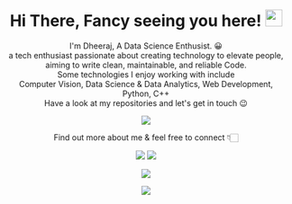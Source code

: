 
# <p align="center" > <h1 align="center" > Hi There, Fancy seeing you here! <img src="https://user-images.githubusercontent.com/21185758/90338872-fd1c7d00-dfec-11ea-96f1-ca4245a05836.gif" width="30px"></h1></p>
  
  <p align="center" >
I'm Dheeraj, A Data Science Enthusist. 😀 </br> 
a tech enthusiast passionate about creating technology to elevate people,
 </br> aiming to write clean, maintainable, and reliable Code.</br> 
Some technologies I enjoy working with include</br> Computer Vision, Data Science & Data Analytics, Web Development, Python, C++</br>
Have a look at my repositories and let's get in touch 😉 </br>
</p>

<p align="center" ><a href="https://github-readme-stats.vercel.app/api?username=Dheeraj-1999&show_icons=true"><img src="https://github-readme-stats.vercel.app/api?username=Dheeraj-1999&show_icons=true"></a></p>
<p align="center">Find out more about me & feel free to connect 👇🏻 </br></p>


<p align="center">
  <a href="https://www.linkedin.com/in/dheeraj-nagpal-861a5a169/"><img src="https://img.shields.io/badge/linkedin-%230177B5?style=flat&logo=linkedin&logoColor=white"/></a>
  <a href="mailto:dheerajnagpal21081999@yahoo.com"><img src="https://img.shields.io/badge/-mail-c14438?style=flat&logo=Gmail&logoColor=white&link=mailto:me@muhammad-saad.me"></a>
</p>
<p align="center">
<a href="http://web-resume-dng.herokuapp.com/"><img src="https://img.shields.io/badge/-DNg.me-0A0A0A?style=flat&logo=data%3Aimage%2Fpng%3Bbase64%2CiVBORw0KGgoAAAANSUhEUgAAAEAAAABACAYAAACqaXHeAAAABmJLR0QA%2FwD%2FAP%2BgvaeTAAAIgElEQVR4nO2be5DWVRnHv2dh2eHqAqYOI0Iqggh2mdAIdAzFNC%2FRBcf%2B0KyIyrHLZBMI5kxmY04244XRFmmaytQma9IRiyYnDUyRvI2ZsoCLSZKRLtIuAi776Y%2Fze4fnd97f7%2Fe%2Bv8sCTnxndubd9zzP93nO%2FTzPOa90CIfwfw030AaAoZJmSPqQpCmSJkk6WtLI6K9fUq%2BkbklbJb0oqVPSY5LWOuf2DLSPlQMYA3wOWAXspjh6gd8DnwFGHOh6NQQwHVgBvFWi0mnoAe4AJlXpcyVTADhW0g2SPpnC%2BYL8kH5C0gZJXZK2S9ohaYikseZvqvx0mS1pfALXXkm%2FlLTEOfdyFf4XBjAEuA7YldJr9wHHleD%2FVsaI6AWuAoZUWac8zk0Dnk5wbJv5%2FIOSNm43XPcAjyTYW1emkYs69oloTlq8DFwEXGy%2Bu62knTWG64Lou3MTGn47MK%2Ba2jV2ahGw1xjvA74LDIvKz7a9VsJOG36Y1zDOlA0CrgbeDvz4chV1zHLqmqDlXwc%2BEsi835T%2FpYStM%2BzoSpGZHY08iyVFbTZyaFFg6Fn86h%2FKtRuZf5awd53h6ciQG4tfByyqHQn4Od9vDDwOHJYh%2F%2B9Irh8YU9Dm3429zPkdNfpjRr6vkU4eR6YB%2FzXk67IqH%2Bn8ycifWcCmnUa9wMgmdEYBjxq97UkjNK8jrcBTdkhjFqMMve8bnasK2L3J6P8sh96RkY%2B2s4qfE4DvGLI9wClN6s0zeg%2FltDkq6r1CIwi%2FMO4x%2Bovz6FuidxM%2F4V2TQ3c0%2B7aoXURbZJO63zA21wMtBXz%2FpuHoBSbk5RDwC0PyDDA4p%2F7DRn9%2BkzrDgC1Gb0Fuxz3PYOBvhufOvAQnEV%2F15xZwwvbkb5rUWWp0tgBtee0arnMMVx9wfB7lDqP8h4IOjIsMgw%2BPD28gfxSww9hdWMRuwPk7w3dHs0pjgJ1G8ewSDqw0PFc3kL3XyD4DDCpq13DOMZw9NJNUwWdyangeKJwzAC40XK%2BmDWlgvpHrB84oajPgdcBGw31pM0oPGoWlJR1oIX6i%2B2qCzATgP0bm9oK2BpOw2wBLDPeDjUiGEt%2F6JhdxJuC8zPC9ZochPuJ7wpRvamqY1ttoBzrx%2B%2F%2F8oGyC4e8h62AEnG6EN%2Bd1JIVzEH4q1XB99L0Dfmq%2B3wV8sKCNTxueexPKbcR4mi0LDxmzzOdHizgTwjm3V9Ii89WVwMmSrpdk5%2BQVzrnHC5qZZj53JZTbsDzWyGEDnGg%2BryvoTB2ccw9IWhn92yppleKNssw5t6KEiZPM5%2BcTym0DTEllIR5NXVjCoSTu8cT3%2BRrupsBxN%2BDeYPg%2BkFB%2BpilfnUW0yQhOLeNUAncLcH9Q%2BTVAa0nedval6PqA4Qky7zU2X8oiWxKR3E%2BJ%2FT%2BBdzTxQ1ENO4DpJbnPM3xPp8iMNzLbGhHmCnqacPDD1OftbEa5C39sbolkr8DHEXObGR3ADYbr5hSZYUZmV5X1y3KsHVhGPIP8FvB5fMbHZpk2EN8qa9gInN7Ajk2FfSpFpm2%2FNQA%2Bi7QQf%2BixWI9ZoIDziae107AbmJ1i63DD0Q8cmSJ3hOFLngLAMcDNUU%2B8jr98uBWY2GTF24DPEl%2BRwY%2BAZSQfUy8JZN%2FAR6IdQLf5vpOE6YAfTTWszfDteCNXvwjiLzPeTOmBncD5GeSTge9R3%2BPgc3KnZuieG1R%2BgimbGDTCWQn6dmFdFJYbublGbnVYeCzx%2BZiE3cCUSL4FP4eXAmtT5Dfiezdzfwe%2BbXR%2BlFBu8xJXBmXtxN8enJBh52tG7se2bLCkxZJqAUiXpAWS1sofGVdImih%2FhX0P8JqkUyWlpcWfknSLpLucc29nVd7Yz4LdisOXIpdEfknSc865zgwee1R%2BMVYCvGJaZ05QZk9QaXgDWA7MUk7gL1Nr6MasN%2FikrJ0ClwW6dteoC7MDWXvAOy0stMNoRFA2MqHC%2FfgY%2FyZ83q1M3m448K%2BgETqiBu1OsHsfcArxqHUnMDrDxiQjWx8OA%2F8wAuEIOMuUbcEvlu1FK5zi4MeJnxWagX2D8JMG%2FDZFXp8QiVq7hq6o0iPwK2eXKbulyooHPswDtiZU9CXgC8AfMxrjIfx2mHgNRjwjVZcSc5His9q3ECbhTUnTnXOvVFPlREeHS%2FqofGiLpCclraotpsBMSUsjmbQ4ZXOk1xn9tUiqrfq9ko5yzvUkGT%2BH5FAV%2FPlgTp3SAQAwg%2FzTpYbstDh%2B1e3Arwl78AHMbcAx%2B6l%2BmcCfP2z%2BcCVwHHA58NuMDoS8FyMHI%2FDxRQ27CRK2%2BNzjFPwbpRuDkZLvaizFgQF%2FVptheyzx1PmNDeTtCbOn1CjGZ1O2AZuBExtrVA%2FiF7VbyX6dMoMqrscNoX0jsIkGd3xVA78NWlyQITuO%2BLmm3AOJiHQy8QXmEUqc%2FnLafg%2Fxd8fLM2RHAE8a2fJPZAz5eey76QV%2F6zq0EvJ0m6PweYAaNpByawQcBqw2sn3Ax6p26OvBUHyYJh4vFbTVCjxgbO0EZqTIHgH8NfDtSwPhV%2FiAAeAFYFpjzVw2WvB3BTX0AxenyM4kHs1CgUdZeR38CvHXI73AAirYJvH3hcuDCl2bINeKf7hpI9m%2BAev5BAcuov7ktQZ4XwlOB%2Fww4LwrbFh8KPxcILedqud8Ew5PIr7q1nrhblLmawZXG%2FGbYoBfYe4o8HcGSVHhOqpa7fMicvxa4k9q7Ii4HDi6AcdY4M%2BB7q%2Fxw3wi%2FkcRYY%2BDP%2BEt5kD9YCKoxMSox5LQj39t2gF8EZgFnIB%2FizSZ%2BjR6N%2FBz4lugRR9wJwdJkBYD%2Fl1xB%2FF3%2FlWh9qOpgz%2Bqi3p3If6StUxj9ODfLF3KAP1sbn%2F9cHKmpJPl09NTJb1L0ij59LqT1CP%2FK7JXJa3XO%2F2Hk4dwCO8c%2FA8k8ViD394bVQAAAABJRU5ErkJggg%3D%3D"></a>
</p>

 <p align="center"><a href="https://visitor-badge.laobi.icu/badge?page_id=Dheeraj-1999" alt="profile visitors"><img src="https://visitor-badge.laobi.icu/badge?page_id=Dheeraj-1999"><a><p>

<!--
**Dheeraj-1999/Dheeraj-1999** is a ✨ _special_ ✨ repository because its `README.md` (this file) appears on your GitHub profile.

Here are some ideas to get you started:

- 🔭 I’m currently working on ...
- 🌱 I’m currently learning ...
- 👯 I’m looking to collaborate on ...
- 🤔 I’m looking for help with ...
- 💬 Ask me about ...
- 📫 How to reach me: ...
- 😄 Pronouns: ...
- ⚡ Fun fact: ...
-->
